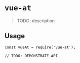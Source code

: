 # `vue-at`

> TODO: description

## Usage

```
const vueAt = require('vue-at');

// TODO: DEMONSTRATE API
```
